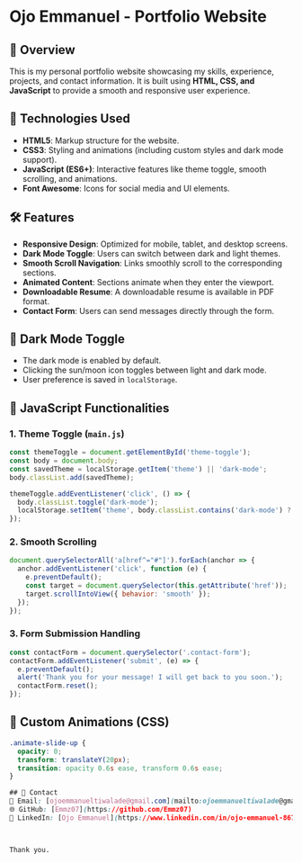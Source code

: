 
# Ojo Emmanuel - Portfolio Website

## 📌 Overview
This is my personal portfolio website showcasing my skills, experience, projects, and contact information. It is built using **HTML, CSS, and JavaScript** to provide a smooth and responsive user experience.

## 🚀 Technologies Used
- **HTML5**: Markup structure for the website.
- **CSS3**: Styling and animations (including custom styles and dark mode support).
- **JavaScript (ES6+)**: Interactive features like theme toggle, smooth scrolling, and animations.
- **Font Awesome**: Icons for social media and UI elements.

## 🛠 Features
- **Responsive Design**: Optimized for mobile, tablet, and desktop screens.
- **Dark Mode Toggle**: Users can switch between dark and light themes.
- **Smooth Scroll Navigation**: Links smoothly scroll to the corresponding sections.
- **Animated Content**: Sections animate when they enter the viewport.
- **Downloadable Resume**: A downloadable resume is available in PDF format.
- **Contact Form**: Users can send messages directly through the form.

## 🌙 Dark Mode Toggle
- The dark mode is enabled by default.
- Clicking the sun/moon icon toggles between light and dark mode.
- User preference is saved in `localStorage`.

## 🎯 JavaScript Functionalities
### 1. **Theme Toggle (`main.js`)**
```js
const themeToggle = document.getElementById('theme-toggle');
const body = document.body;
const savedTheme = localStorage.getItem('theme') || 'dark-mode';
body.classList.add(savedTheme);

themeToggle.addEventListener('click', () => {
  body.classList.toggle('dark-mode');
  localStorage.setItem('theme', body.classList.contains('dark-mode') ? 'dark-mode' : 'light-mode');
});
```
### 2. **Smooth Scrolling**
```js
document.querySelectorAll('a[href^="#"]').forEach(anchor => {
  anchor.addEventListener('click', function (e) {
    e.preventDefault();
    const target = document.querySelector(this.getAttribute('href'));
    target.scrollIntoView({ behavior: 'smooth' });
  });
});
```
### 3. **Form Submission Handling**
```js
const contactForm = document.querySelector('.contact-form');
contactForm.addEventListener('submit', (e) => {
  e.preventDefault();
  alert('Thank you for your message! I will get back to you soon.');
  contactForm.reset();
});
```

## 🎨 Custom Animations (CSS)
```css
.animate-slide-up {
  opacity: 0;
  transform: translateY(20px);
  transition: opacity 0.6s ease, transform 0.6s ease;
}

## 📩 Contact
📧 Email: [ojoemmanueltiwalade@gmail.com](mailto:ojoemmanueltiwalade@gmail.com)
🌐 GitHub: [Emmz07](https://github.com/Emmz07)
💼 LinkedIn: [Ojo Emmanuel](https://www.linkedin.com/in/ojo-emmanuel-86782a25a/)



Thank you.

